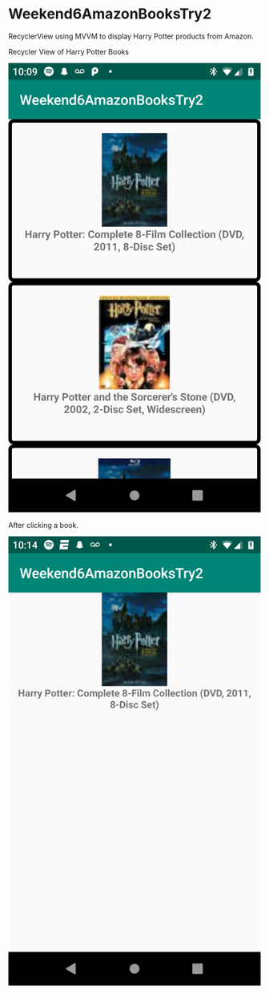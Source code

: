 # Weekend6AmazonBooksTry2
RecyclerView using MVVM to display Harry Potter products from Amazon.


Recycler View of Harry Potter Books

![alt text](https://github.com/elufire/Weekend6AmazonBooksTry2/blob/master/recyclerViewMainActivity.png)




After clicking a book.

![alt text](https://github.com/elufire/Weekend6AmazonBooksTry2/blob/master/afterClickActivity.png)




